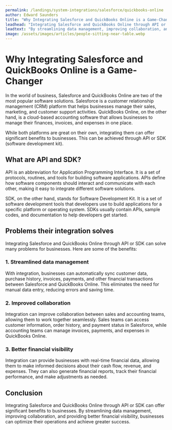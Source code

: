```yaml
---
permalink: /landings/system-integrations/salesforce/quickbooks-online
author: Edward Saunders
title: "Why Integrating Salesforce and QuickBooks Online is a Game-Changer"
leadhead: "Integrating Salesforce and QuickBooks Online through API or SDK can offer significant benefits to businesses"
leadtext: "By streamlining data management, improving collaboration, and providing better financial visibility, businesses can optimize their operations and achieve greater success."
image: /assets/images/articles/people-sitting-near-table.webp
---
```

<div class="arttext">    <h1>Why Integrating Salesforce and QuickBooks Online is a Game-Changer</h1>
    <p>In the world of business, Salesforce and QuickBooks Online are two of the most popular software solutions. Salesforce is a customer relationship management (CRM) platform that helps businesses manage their sales, marketing, and customer support activities. QuickBooks Online, on the other hand, is a cloud-based accounting software that allows businesses to manage their finances, invoices, and expenses in one place.</p>
    <p>While both platforms are great on their own, integrating them can offer significant benefits to businesses. This can be achieved through API or SDK (software development kit).</p>
    <h2>What are API and SDK?</h2>
    <p>API is an abbreviation for Application Programming Interface. It is a set of protocols, routines, and tools for building software applications. APIs define how software components should interact and communicate with each other, making it easy to integrate different software solutions.</p>
    <p>SDK, on the other hand, stands for Software Development Kit. It is a set of software development tools that developers use to build applications for a specific platform or operating system. SDKs usually contain APIs, sample codes, and documentation to help developers get started.</p>
    <h2>Problems their integration solves</h2>
    <p>Integrating Salesforce and QuickBooks Online through API or SDK can solve many problems for businesses. Here are some of the benefits:</p>
    <h3>1. Streamlined data management</h3>
    <p>With integration, businesses can automatically sync customer data, purchase history, invoices, payments, and other financial transactions between Salesforce and QuickBooks Online. This eliminates the need for manual data entry, reducing errors and saving time.</p>
    <h3>2. Improved collaboration</h3>
    <p>Integration can improve collaboration between sales and accounting teams, allowing them to work together seamlessly. Sales teams can access customer information, order history, and payment status in Salesforce, while accounting teams can manage invoices, payments, and expenses in QuickBooks Online.</p>
    <h3>3. Better financial visibility</h3>
    <p>Integration can provide businesses with real-time financial data, allowing them to make informed decisions about their cash flow, revenue, and expenses. They can also generate financial reports, track their financial performance, and make adjustments as needed.</p>
    <h2>Conclusion</h2>
    <p>Integrating Salesforce and QuickBooks Online through API or SDK can offer significant benefits to businesses. By streamlining data management, improving collaboration, and providing better financial visibility, businesses can optimize their operations and achieve greater success.</p>
</div>